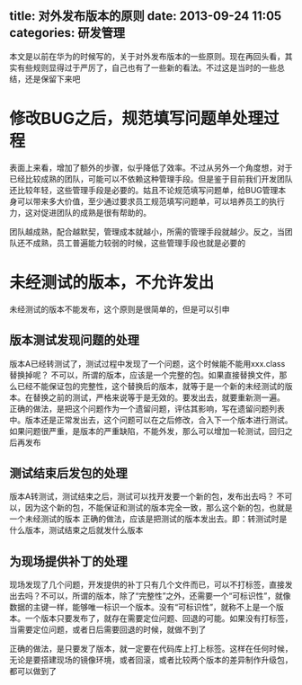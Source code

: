 title: 对外发布版本的原则
date: 2013-09-24 11:05
categories: 研发管理
---
本文是以前在华为的时候写的，关于对外发布版本的一些原则。现在再回头看，其实有些规则显得过于严厉了，自己也有了一些新的看法。不过这是当时的一些总结，还是保留下来吧
<!--more-->

# 修改BUG之后，规范填写问题单处理过程

表面上来看，增加了额外的步骤，似乎降低了效率。不过从另外一个角度想，对于已经比较成熟的团队，可能可以不依赖这种管理手段。但是鉴于目前我们开发团队还比较年轻，这些管理手段是必要的。姑且不论规范填写问题单，给BUG管理本身可以带来多大价值，至少通过要求员工规范填写问题单，可以培养员工的执行力，这对促进团队的成熟是很有帮助的。 

团队越成熟，配合越默契，管理成本就越小，所需的管理手段就越少。反之，当团队还不成熟，员工普遍能力较弱的时候，这些管理手段也就是必要的 

# 未经测试的版本，不允许发出

未经测试的版本不能发布，这个原则是很简单的，但是可以引申 

## 版本测试发现问题的处理

版本A已经转测试了，测试过程中发现了一个问题，这个时候能不能用xxx.class替换掉呢？ 不可以，所谓的版本，应该是一个完整的包。如果直接替换文件，那么已经不能保证包的完整性，这个替换后的版本，就等于是一个新的未经测试的版本。在替换之前的测试，严格来说等于是无效的。要发出去，就要重新测一遍。 正确的做法，是把这个问题作为一个遗留问题，评估其影响，写在遗留问题列表中。版本还是正常发出去，这个问题可以在之后修改，合入下一个版本进行测试。如果问题很严重，是版本的严重缺陷，不能外发，那么可以增加一轮测试，回归之后再发布 

## 测试结束后发包的处理 

版本A转测试，测试结束之后，测试可以找开发要一个新的包，发布出去吗？ 不可以，因为这个新的包，不能保证和测试的版本完全一致，那么这个新的包，也就是一个未经测试的版本 正确的做法，应该是把测试的版本发出去。即：转测试时是什么版本，测试结束之后就发什么版本 

## 为现场提供补丁的处理

现场发现了几个问题，开发提供的补丁只有几个文件而已，可以不打标签，直接发出去吗？不可以，所谓的版本，除了“完整性”之外，还需要一个“可标识性”，就像数据的主键一样，能够唯一标识一个版本。没有“可标识性”，就称不上是一个版本。一个版本只要发布了，就存在需要定位问题、回退的可能。如果没有打标签，当需要定位问题，或者日后需要回退的时候，就做不到了 

正确的做法，是只要发了版本，就一定要在代码库上打上标签。这样在任何时候，无论是要搭建现场的镜像环境，或者回滚，或者比较两个版本的差异制作升级包，都可以做到了